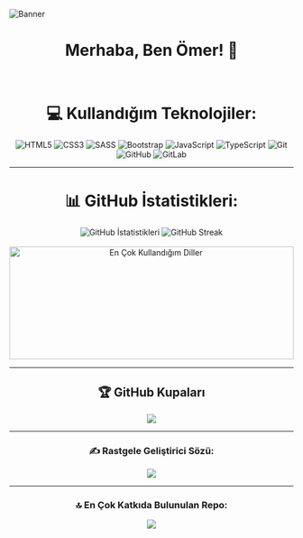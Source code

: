 ![Banner](https://res.cloudinary.com/omercikan/image/upload/v1728666722/Blue_Geometric_Technology_Linkdln_Banner_q26ksq.png)

<div align="center">

# Merhaba, Ben Ömer! 👋
<br>

# 💻 Kullandığım Teknolojiler:

![HTML5](https://img.shields.io/badge/html5-%23E34F26.svg?style=for-the-badge&logo=html5&logoColor=white) 
![CSS3](https://img.shields.io/badge/css3-%231572B6.svg?style=for-the-badge&logo=css3&logoColor=white) 
![SASS](https://img.shields.io/badge/SASS-hotpink.svg?style=for-the-badge&logo=SASS&logoColor=white) 
![Bootstrap](https://img.shields.io/badge/bootstrap-%238511FA.svg?style=for-the-badge&logo=bootstrap&logoColor=white) 
![JavaScript](https://img.shields.io/badge/javascript-%23323330.svg?style=for-the-badge&logo=javascript&logoColor=%23F7DF1E) 
![TypeScript](https://img.shields.io/badge/typescript-%23007ACC.svg?style=for-the-badge&logo=typescript&logoColor=white) 
![Git](https://img.shields.io/badge/git-%23F05033.svg?style=for-the-badge&logo=git&logoColor=white) 
![GitHub](https://img.shields.io/badge/github-%23121011.svg?style=for-the-badge&logo=github&logoColor=white) 
![GitLab](https://img.shields.io/badge/gitlab-%23181717.svg?style=for-the-badge&logo=gitlab&logoColor=white)

---

# 📊 GitHub İstatistikleri:

<div style="">
  <img src="https://github-readme-stats.vercel.app/api?username=omercikan&theme=github_dark&hide_border=false&include_all_commits=false&count_private=false" alt="GitHub İstatistikleri"/>
  <img src="https://github-readme-streak-stats.herokuapp.com/?user=omercikan&theme=github_dark&hide_border=false" alt="GitHub Streak"/>
</div>
<br/>
<img src="https://github-readme-stats.vercel.app/api/top-langs/?username=omercikan&theme=github_dark&hide_border=false&include_all_commits=false&count_private=false&layout=compact" alt="En Çok Kullandığım Diller" style="width: 100%; height: 200px;" />

---

## 🏆 GitHub Kupaları
![](https://github-profile-trophy.vercel.app/?username=omercikan&theme=radical&no-frame=false&no-bg=false&margin-w=4)

---

### ✍️ Rastgele Geliştirici Sözü:
![](https://quotes-github-readme.vercel.app/api?type=horizontal&theme=merko)

---

### 🔝 En Çok Katkıda Bulunulan Repo:
![](https://github-contributor-stats.vercel.app/api?username=omercikan&limit=5&theme=github_dark&combine_all_yearly_contributions=true)

</div>
